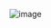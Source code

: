![image](https://user-images.githubusercontent.com/64565005/171324125-20088612-f250-49f5-b3c8-104e83d78f86.png)
